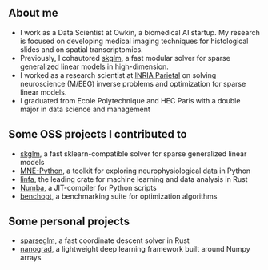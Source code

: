 ## About me
- I work as a Data Scientist at Owkin, a biomedical AI startup. My research is focused on developing medical imaging techniques for histological slides and on spatial transcriptomics.
- Previously, I cohautored [skglm](https://github.com/scikit-learn-contrib/skglm), a fast modular solver for sparse generalized linear models in high-dimension.
- I worked as a research scientist at [INRIA Parietal](https://team.inria.fr/parietal/) on solving neuroscience (M/EEG) inverse problems and optimization for sparse linear models.
- I graduated from Ecole Polytechnique and HEC Paris with a double major in data science and management

## Some OSS projects I contributed to

- [skglm](https://github.com/scikit-learn-contrib/skglm), a fast sklearn-compatible solver for sparse generalized linear models
- [MNE-Python](https://github.com/mne-tools/mne-python), a toolkit for exploring neurophysiological data in Python
- [linfa](https://github.com/rust-ml/linfa), the leading crate for machine learning and data analysis in Rust
- [Numba](https://github.com/numba/numba), a JIT-compiler for Python scripts
- [benchopt](https://github.com/benchopt/benchopt), a benchmarking suite for optimization algorithms


## Some personal projects
- [sparseglm](https://github.com/PABannier/sparseglm), a fast coordinate descent solver in Rust
- [nanograd](https://github.com/PABannier/nanograd), a lightweight deep learning framework built around Numpy arrays 


